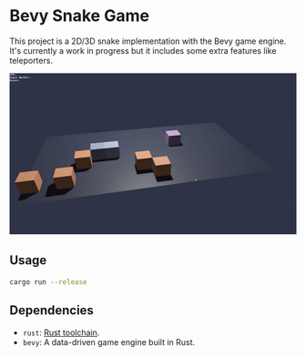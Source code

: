 # Bevy Snake Game

This project is a 2D/3D snake implementation with the Bevy game engine.
It's currently a work in progress but it includes some extra features like teleporters.

![demo](./docs/demo.gif)

## Usage

   ```sh
   cargo run --release
   ```
## Dependencies

- `rust`: [Rust toolchain](https://www.rust-lang.org/tools/install).
- `bevy`: A data-driven game engine built in Rust.
